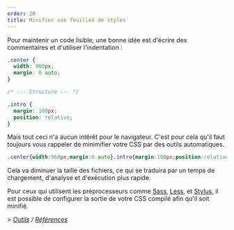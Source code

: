 ```yaml
---
order: 20
title: Minifier vos feuilles de styles
---
```


Pour maintenir un code lisible, une bonne idée est d'écrire des commentaires et d'utiliser l'indentation :

```css
.center {
  width: 960px;
  margin: 0 auto;
}

/* --- Structure --- */

.intro {
  margin: 100px;
  position: relative;
}
```

Mais tout ceci n'a aucun intérêt pour le navigateur. C'est pour cela qu'il faut toujours vous rappeler de minimifier votre CSS par des outils automatiques.

```css
.center{width:960px;margin:0 auto}.intro{margin:100px;position:relative}
```

Cela va diminuer la taille des fichiers, ce qui se traduira par un temps de chargement, d'analyse et d'exécution plus rapide.

Pour ceux qui utilisent les préprocesseurs comme [Sass](http://sass-lang.com/), [Less](http://lesscss.org/), et [Stylus](http://learnboost.github.com/stylus/), il est possible de configurer la sortie de votre CSS compilé afin qu'il soit minifié.

*> [Outils](https://github.com/zenorocha/browser-diet/wiki/Tools#wiki-minify-your-stylesheets) / [Références](https://github.com/zenorocha/browser-diet/wiki/References#minify-your-stylesheets)*
